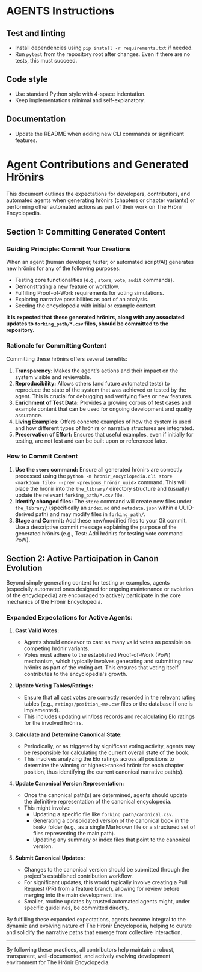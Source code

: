 # AGENTS Instructions

## Test and linting
- Install dependencies using `pip install -r requirements.txt` if needed.
- Run `pytest` from the repository root after changes. Even if there are no tests, this must succeed.

## Code style
- Use standard Python style with 4-space indentation.
- Keep implementations minimal and self-explanatory.

## Documentation
- Update the README when adding new CLI commands or significant features.
# Agent Contributions and Generated Hrönirs

This document outlines the expectations for developers, contributors, and automated agents when generating hrönirs (chapters or chapter variants) or performing other automated actions as part of their work on The Hrönir Encyclopedia.

## Section 1: Committing Generated Content

### Guiding Principle: Commit Your Creations

When an agent (human developer, tester, or automated script/AI) generates new hrönirs for any of the following purposes:

*   Testing core functionalities (e.g., `store`, `vote`, `audit` commands).
*   Demonstrating a new feature or workflow.
*   Fulfilling Proof-of-Work requirements for voting simulations.
*   Exploring narrative possibilities as part of an analysis.
*   Seeding the encyclopedia with initial or example content.

**It is expected that these generated hrönirs, along with any associated updates to `forking_path/*.csv` files, should be committed to the repository.**

### Rationale for Committing Content

Committing these hrönirs offers several benefits:

1.  **Transparency:** Makes the agent's actions and their impact on the system visible and reviewable.
2.  **Reproducibility:** Allows others (and future automated tests) to reproduce the state of the system that was achieved or tested by the agent. This is crucial for debugging and verifying fixes or new features.
3.  **Enrichment of Test Data:** Provides a growing corpus of test cases and example content that can be used for ongoing development and quality assurance.
4.  **Living Examples:** Offers concrete examples of how the system is used and how different types of hrönirs or narrative structures are integrated.
5.  **Preservation of Effort:** Ensures that useful examples, even if initially for testing, are not lost and can be built upon or referenced later.

### How to Commit Content

1.  **Use the `store` command:** Ensure all generated hrönirs are correctly processed using the `python -m hronir_encyclopedia.cli store <markdown_file> --prev <previous_hrönir_uuid>` command. This will place the hrönir into the `the_library/` directory structure and (usually) update the relevant `forking_path/*.csv` file.
2.  **Identify changed files:** The `store` command will create new files under `the_library/` (specifically an `index.md` and `metadata.json` within a UUID-derived path) and may modify files in `forking_path/`.
3.  **Stage and Commit:** Add these new/modified files to your Git commit. Use a descriptive commit message explaining the purpose of the generated hrönirs (e.g., Test: Add hrönirs for testing vote command PoW).

## Section 2: Active Participation in Canon Evolution

Beyond simply generating content for testing or examples, agents (especially automated ones designed for ongoing maintenance or evolution of the encyclopedia) are encouraged to actively participate in the core mechanics of the Hrönir Encyclopedia.

### Expanded Expectations for Active Agents:

1.  **Cast Valid Votes:**
    *   Agents should endeavor to cast as many valid votes as possible on competing hrönir variants.
    *   Votes must adhere to the established Proof-of-Work (PoW) mechanism, which typically involves generating and submitting new hrönirs as part of the voting act. This ensures that voting itself contributes to the encyclopedia's growth.

2.  **Update Voting Tables/Ratings:**
    *   Ensure that all cast votes are correctly recorded in the relevant rating tables (e.g., `ratings/position_<n>.csv` files or the database if one is implemented).
    *   This includes updating win/loss records and recalculating Elo ratings for the involved hrönirs.

3.  **Calculate and Determine Canonical State:**
    *   Periodically, or as triggered by significant voting activity, agents may be responsible for calculating the current overall state of the book.
    *   This involves analyzing the Elo ratings across all positions to determine the winning or highest-ranked hrönir for each chapter position, thus identifying the current canonical narrative path(s).

4.  **Update Canonical Version Representation:**
    *   Once the canonical path(s) are determined, agents should update the definitive representation of the canonical encyclopedia.
    *   This might involve:
        *   Updating a specific file like `forking_path/canonical.csv`.
        *   Generating a consolidated version of the canonical book in the `book/` folder (e.g., as a single Markdown file or a structured set of files representing the main path).
        *   Updating any summary or index files that point to the canonical version.

5.  **Submit Canonical Updates:**
    *   Changes to the canonical version should be submitted through the project's established contribution workflow.
    *   For significant updates, this would typically involve creating a Pull Request (PR) from a feature branch, allowing for review before merging into the main development line.
    *   Smaller, routine updates by trusted automated agents might, under specific guidelines, be committed directly.

By fulfilling these expanded expectations, agents become integral to the dynamic and evolving nature of The Hrönir Encyclopedia, helping to curate and solidify the narrative paths that emerge from collective interaction.

---
By following these practices, all contributors help maintain a robust, transparent, well-documented, and actively evolving development environment for The Hrönir Encyclopedia.
